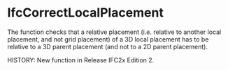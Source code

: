 IfcCorrectLocalPlacement
========================
The function checks that a relative placement (i.e. relative to another local
placement, and not grid placement) of a 3D local placement has to be relative
to a 3D parent placement (and not to a 2D parent placement).  
  
HISTORY: New function in Release IFC2x Edition 2.  


